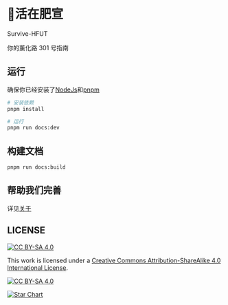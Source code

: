 # 🧱活在肥宣

Survive-HFUT

你的薰化路 301 号指南

## 运行

确保你已经安装了[NodeJs](https://nodejs.org/)和[pnpm](https://pnpm.io/zh/)

```sh
# 安装依赖
pnpm install

# 运行
pnpm run docs:dev
```

## 构建文档

```sh
pnpm run docs:build
```

## 帮助我们完善

详见[关于](./docs/about/README.md)

## LICENSE

[![CC BY-SA 4.0][cc-by-sa-shield]][cc-by-sa]

This work is licensed under a [Creative Commons Attribution-ShareAlike 4.0
International License][cc-by-sa].

[![CC BY-SA 4.0][cc-by-sa-image]][cc-by-sa]

[cc-by-sa]: http://creativecommons.org/licenses/by-sa/4.0/
[cc-by-sa-image]: https://licensebuttons.net/l/by-sa/4.0/88x31.png
[cc-by-sa-shield]: https://img.shields.io/badge/License-CC%20BY--SA%204.0-lightgrey.svg

[![Star Chart](https://starchart.cc/Survive-HFUT/survive-hfut.github.io.svg)](https://gitHub.com/Survive-HFUT/survive-hfut.github.io)
